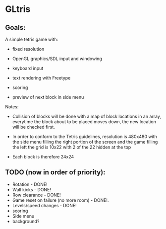 GLtris
======

Goals:
------

A simple tetris game with:

- fixed resolution

- OpenGL graphics/SDL input and windowing

- keyboard input

- text rendering with Freetype

- scoring

- preview of next block in side menu

Notes:

* Collision of blocks will be done with a map of block locations in an array, everytime the block about to be placed moves down, the new location will be checked first.

* In order to conform to the Tetris guidelines, resolution is 480x480 with the side menu filling the right portion of the screen and the game filling the left the grid is 10x22 with 2 of the 22 hidden at the top

* Each block is therefore 24x24

TODO (now in order of priority):
--------------------------------

* Rotation - DONE!
* Wall kicks - DONE!
* Row clearance - DONE!
* Game reset on failure (no more room) - DONE!.
* Levels/speed changes - DONE!
* scoring
* Side menu
* background?